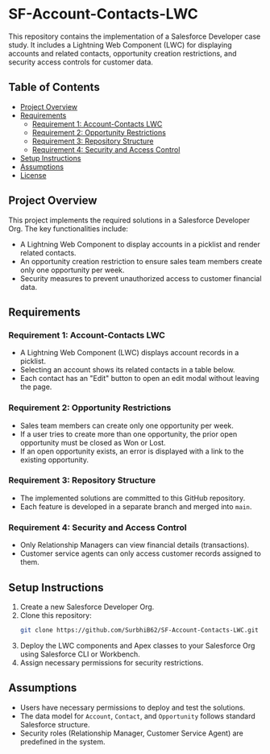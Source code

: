# SF-Account-Contacts-LWC

This repository contains the implementation of a Salesforce Developer case study. It includes a Lightning Web Component (LWC) for displaying accounts and related contacts, opportunity creation restrictions, and security access controls for customer data.

## Table of Contents
- [Project Overview](#project-overview)
- [Requirements](#requirements)
  - [Requirement 1: Account-Contacts LWC](#requirement-1-account-contacts-lwc)
  - [Requirement 2: Opportunity Restrictions](#requirement-2-opportunity-restrictions)
  - [Requirement 3: Repository Structure](#requirement-3-repository-structure)
  - [Requirement 4: Security and Access Control](#requirement-4-security-and-access-control)
- [Setup Instructions](#setup-instructions)
- [Assumptions](#assumptions)
- [License](#license)

## Project Overview
This project implements the required solutions in a Salesforce Developer Org. The key functionalities include:
- A Lightning Web Component to display accounts in a picklist and render related contacts.
- An opportunity creation restriction to ensure sales team members create only one opportunity per week.
- Security measures to prevent unauthorized access to customer financial data.

## Requirements

### Requirement 1: Account-Contacts LWC
- A Lightning Web Component (LWC) displays account records in a picklist.
- Selecting an account shows its related contacts in a table below.
- Each contact has an "Edit" button to open an edit modal without leaving the page.

### Requirement 2: Opportunity Restrictions
- Sales team members can create only one opportunity per week.
- If a user tries to create more than one opportunity, the prior open opportunity must be closed as Won or Lost.
- If an open opportunity exists, an error is displayed with a link to the existing opportunity.

### Requirement 3: Repository Structure
- The implemented solutions are committed to this GitHub repository.
- Each feature is developed in a separate branch and merged into `main`.

### Requirement 4: Security and Access Control
- Only Relationship Managers can view financial details (transactions).
- Customer service agents can only access customer records assigned to them.

## Setup Instructions
1. Create a new Salesforce Developer Org.
2. Clone this repository:
   ```sh
   git clone https://github.com/SurbhiB62/SF-Account-Contacts-LWC.git
   ```
3. Deploy the LWC components and Apex classes to your Salesforce Org using Salesforce CLI or Workbench.
4. Assign necessary permissions for security restrictions.

## Assumptions
- Users have necessary permissions to deploy and test the solutions.
- The data model for `Account`, `Contact`, and `Opportunity` follows standard Salesforce structure.
- Security roles (Relationship Manager, Customer Service Agent) are predefined in the system.

